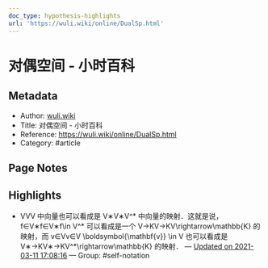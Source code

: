 ```yaml
---
doc_type: hypothesis-highlights
url: 'https://wuli.wiki/online/DualSp.html'
---
```


# 对偶空间 - 小时百科

## Metadata
- Author: [wuli.wiki]()
- Title: 对偶空间 - 小时百科
- Reference: https://wuli.wiki/online/DualSp.html
- Category: #article

## Page Notes
## Highlights
- VVV 中向量也可以看成是 V∗V∗V^* 中向量的映射．这就是说，f∈V∗f∈V∗f\in V^* 可以看成是一个 V→KV→KV\rightarrow\mathbb{K} 的映射，而 v∈Vv∈V \boldsymbol{\mathbf{v}} \in V 也可以看成是 V∗→KV∗→KV^*\rightarrow\mathbb{K} 的映射． — [Updated on 2021-03-11 17:08:16](https://hyp.is/ULsVOoJJEeugeXu7FnWghA/wuli.wiki/online/DualSp.html) — Group: #self-notation




